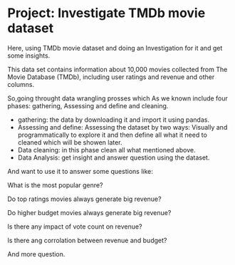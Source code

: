 # Project: Investigate TMDb movie dataset


Here, using TMDb movie dataset and doing an Investigation for it and get some insights. 

This data set contains information about 10,000 movies collected from The Movie Database (TMDb), including user ratings and revenue and other columns.

So,going throught data wrangling prosses which As we known include four phases: gathering, Assessing and define and cleaning.

- gathering: the data by downloading it and import it using pandas.
- Assessing and define: Assessing the dataset by two ways: Visually and programmatically to explore it and then define all what it need to cleaned which will be showen later.
- Data cleaning: in this phase clean all what mentioned above.
- Data Analysis: get insight and answer question using the dataset.
 
And want to use it to answer some questions like:

What is the most popular genre?

Do top ratings movies always generate big revenue?

Do higher budget movies always generate big revenue?

Is there any impact of vote count on revenue?

Is there ang corrolation between revenue and budget? 

And more question.
